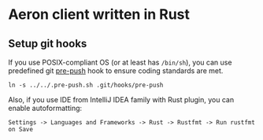 # Aeron client written in Rust
## Setup git hooks

If you use POSIX-compliant OS (or at least has `/bin/sh`), you can use
predefined git [pre-push](.pre-push.sh) hook to ensure coding standards are met.

```
ln -s ../../.pre-push.sh .git/hooks/pre-push
```

Also, if you use IDE from IntelliJ IDEA family with Rust plugin, you can enable autoformatting:

`Settings -> Languages and Frameworks -> Rust -> Rustfmt -> Run rustfmt on Save`